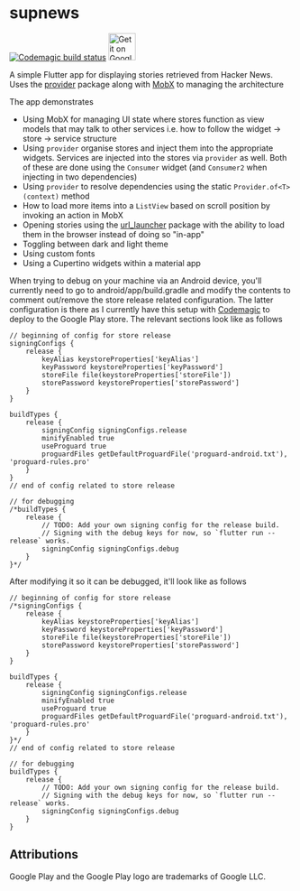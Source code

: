# supnews

[![Codemagic build status](https://api.codemagic.io/apps/5cd97d9341300a1c8aa14062/5cd97d9341300a1c8aa14061/status_badge.svg)](https://codemagic.io/apps/5cd97d9341300a1c8aa14062/5cd97d9341300a1c8aa14061/latest_build)
<a href='https://play.google.com/store/apps/details?id=io.crossingthestreams.supnews&pcampaignid=MKT-Other-global-all-co-prtnr-py-PartBadge-Mar2515-1'><img alt='Get it on Google Play' src='https://play.google.com/intl/en_us/badges/images/generic/en_badge_web_generic.png' height='48px'/></a>

A simple Flutter app for displaying stories retrieved from Hacker News. Uses the [provider](https://github.com/rrousselGit/provider) package along with [MobX](https://mobx.pub) to managing the architecture

The app demonstrates

* Using MobX for managing UI state where stores function as view models that may talk to other services i.e. how to follow the widget -> store -> service structure
* Using `provider` organise stores and inject them into the appropriate widgets. Services are injected into the stores via `provider` as well. Both of these are done using the `Consumer` widget (and `Consumer2` when injecting in two dependencies)
* Using `provider` to resolve dependencies using the static `Provider.of<T>(context)` method
* How to load more items into a `ListView` based on scroll position by invoking an action in MobX
* Opening stories using the [url_launcher](https://github.com/flutter/plugins/tree/master/packages/url_launcher) package with the ability to load them in the browser instead of doing so "in-app"
* Toggling between dark and light theme
* Using custom fonts
* Using a Cupertino widgets within a material app

When trying to debug on your machine via an Android device, you'll currently need to go to android/app/build.gradle and modify the contents to comment out/remove the store release related configuration. The latter configuration is there as I currently have this setup with [Codemagic](https://codemagic.io/) to deploy to the Google Play store. The relevant sections look like as follows

```
// beginning of config for store release
signingConfigs {
    release {
        keyAlias keystoreProperties['keyAlias']
        keyPassword keystoreProperties['keyPassword']
        storeFile file(keystoreProperties['storeFile'])
        storePassword keystoreProperties['storePassword']
    }
}

buildTypes {
    release {
        signingConfig signingConfigs.release
        minifyEnabled true
        useProguard true
        proguardFiles getDefaultProguardFile('proguard-android.txt'), 'proguard-rules.pro'
    }
}
// end of config related to store release

// for debugging
/*buildTypes {
    release {
        // TODO: Add your own signing config for the release build.
        // Signing with the debug keys for now, so `flutter run --release` works.
        signingConfig signingConfigs.debug
    }
}*/
```

After modifying it so it can be debugged, it'll look like as follows

```
// beginning of config for store release
/*signingConfigs {
    release {
        keyAlias keystoreProperties['keyAlias']
        keyPassword keystoreProperties['keyPassword']
        storeFile file(keystoreProperties['storeFile'])
        storePassword keystoreProperties['storePassword']
    }
}

buildTypes {
    release {
        signingConfig signingConfigs.release
        minifyEnabled true
        useProguard true
        proguardFiles getDefaultProguardFile('proguard-android.txt'), 'proguard-rules.pro'
    }
}*/
// end of config related to store release

// for debugging
buildTypes {
    release {
        // TODO: Add your own signing config for the release build.
        // Signing with the debug keys for now, so `flutter run --release` works.
        signingConfig signingConfigs.debug
    }
}
```

## Attributions
Google Play and the Google Play logo are trademarks of Google LLC.
